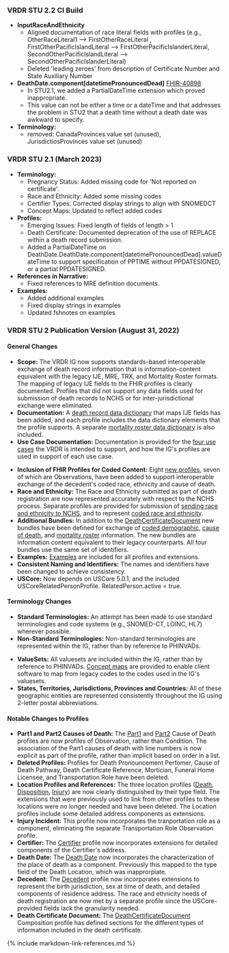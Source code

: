 ### VRDR STU 2.2 CI Build
* __InputRaceAndEthnicity__
  * Aligned documentation of race literal fields with profiles (e.g., OtherRaceLiteral1 --> FirstOtherRaceLiteral , FirstOtherPacificIslandLiteral --> FirstOtherPacificIslanderLiteral, SecondOtherPacificIslandLiteral --> SecondOtherPacificIslanderLiteral)
  * Deleted 'leading zeroes' from description of Certificate Number and State Auxiliary Number
* __DeathDate.component[datetimePronouncedDead]__  [FHIR-40898](https://jira.hl7.org/browse/FHIR-40898)
  * In STU2.1, we added a PartialDateTime extension which proved inappropriate.
  * This value can not be either a time or a dateTime and that addresses the problem in STU2 that a death time without a death date was awkward to specify.
* __Terminology:__
  * removed: CanadaProvinces value set (unused), JurisdictiosProvinces value set (unused)

### VRDR STU 2.1 (March 2023)
* __Terminology:__
  * Pregnancy Status:  Added missing code for 'Not reported on certificate'.
  * Race and Ethnicity: Added some missing codes
  * Certifier Types: Corrected display strings to align with SNOMEDCT
  * Concept Maps:  Updated to reflect added codes
* __Profiles:__
  * Emerging Issues:  Fixed length of fields of length > 1
  * Death Certificate:  Documented deprecation of the use of REPLACE within a death record submission.
  * Added a PartialDateTime on DeathDate.DeathDate.component[datetimePronouncedDead].valueDateTime to support specification of PPTIME without PPDATESIGNED, or a partial PPDATESIGNED.
* __References in Narrative:__
  * Fixed references to MRE definition documents.
* __Examples:__
  * Added additional examples
  * Fixed display strings in examples
  * Updated fshnotes on examples

### VRDR STU 2 Publication Version (August 31, 2022)
#### General Changes
* __Scope:__ The VRDR IG now supports standards-based interoperable exchange of death record information that is information-content equivalent with the legacy IJE, MRE, TRX, and Mortality Roster formats.   The mapping of legacy IJE fields to the FHIR profiles is clearly documented.   Profiles that did not support any data fields used for submission of death records to NCHS or for inter-jurisdictional exchange were eliminated.
* __Documentation:__ A [death record data dictionary](DeathRecordDataDictionary.html) that maps IJE fields has been added, and each profile includes the data dictionary elements that the profile supports. A separate [mortality roster data dictionary](MortalityRosterDataDictionary.html) is also included.
* __Use Case Documentation:__ Documentation is provided for the [four use cases](vrdr_background.html#use-cases) the VRDR is intended to support, and how the IG's profiles are used in support of each use case.
<!--- TODO after IGs separate, revert new profiles back to:  [new profiles](artifacts.html#e-coded-observations)--->
* __Inclusion of FHIR Profiles for Coded Content:__ Eight [new profiles](artifacts.html#13), seven of which are Observations, have been added to support interoperable exchange of the decedent's coded race, ethnicity and cause of death.
* __Race and Ethnicity:__ The Race and Ethnicity submitted as part of death registration are now represented accurately with respect to the NCHS process.  Separate profiles are provided for submission of [sending race and ethnicity to NCHS](StructureDefinition-input-race-and-ethnicity-vr.html), and to represent [coded race and ethnicity](StructureDefinition-coded-race-and-ethnicity-vr.html).
* __Additional Bundles:__ In addition to the [DeathCertificateDocument](StructureDefinition-vrdr-death-certificate-document.html) new bundles have been defined for exchange of [coded demographic](StructureDefinition-vrdr-demographic-coded-bundle.html),  [cause of death](StructureDefinition-vrdr-cause-of-death-coded-bundle.html), and [mortality roster](StructureDefinition-vrdr-mortality-roster-bundle.html) information.  The new bundles are information content equivalent to their legacy counterparts.  All four bundles use the same set of identifiers.
* __Examples:__ [Examples](artifacts.html#example-example-instances) are included for all profiles and extensions.
* __Consistent Naming and Identifiers:__ The names and identifiers have been changed to achieve consistency.
* __USCore:__ Now depends on USCore 5.0.1, and the included USCoreRelatedPersonProfile.   RelatedPerson.active = true.

#### Terminology Changes
* __Standard Terminologies:__  An attempt has been made to use standard terminologies and code systems (e.g., SNOMED-CT, LOINC, HL7) wherever possible.
* __Non-Standard Terminologies:__ Non-standard terminologies are represented within the IG, rather than by reference to PHINVADs.
<!--- TODO after IGs separate, revert new profiles back to:  [new profiles](artifacts.html#e-coded-observations)--->
* __ValueSets:__ All valuesets are included within the IG, rather than by reference to PHINVADs.   [Concept maps](artifacts.html#17) are provided to enable client software to map from legacy codes to the codes used in the IG's valuesets.
* __States, Territories, Jurisdictions, Provinces and Countries:__ All of these geographic entities are represented consistently throughout the IG using 2-letter postal abbreviations.

#### Notable Changes to Profiles
* __Part1 and Part2 Causes of Death:__ The [Part1](StructureDefinition-vrdr-cause-of-death-part1.html) and [Part2](StructureDefinition-vrdr-cause-of-death-part1.html) Cause of Death profiles are now profiles of Observation, rather than Condition.  The association of the Part1 causes of death with line numbers is now explicit as part of the profile, rather than implicit based on order in a list.
* __Deleted Profiles:__ Profiles for Death Pronouncement Perfomer, Cause of Death Pathway, Death Certificate Reference, Mortician, Funeral Home Licensee, and Transportation Role have been deleted.
* __Location Profiles and References:__ The three location profiles ([Death](StructureDefinition-vrdr-death-location.html), [Disposition](StructureDefinition-vrdr-disposition-location.html), [Injury](StructureDefinition-vrdr-injury-location.html)) are now clearly distinguished by their type field.  The extensions that were previously used to link from other profiles to these locations were no longer needed and have been deleted.  The Location profiles include some detailed address components as extensions.
* __Injury Incident:__ This profile now incorporates the tranportation role as a component, eliminating the separate Transportation Role Observation profile.
* __Certifier:__ The [Certifier](StructureDefinition-vrdr-certifier.html) profile now incorporates extensions for detailed components of the Certifier's address.
* __Death Date:__ The [Death Date](StructureDefinition-vrdr-death-date.html) now incorporates the characterization of the place of death as a component.  Previously this mapped to the type field of the Death Location, which was inapprorpiate.
* __Decedent:__ The [Decedent](StructureDefinition-vrdr-decedent.html) profile now incorporates extensions to represent the birth jurisdiction, sex at time of death, and detailed components of residence address.  The race and ethnicity needs of death registration are now met by a separate profile since the USCore-provided fields lack the granularity needed.
* __Death Certificate Document:__ The [DeathCertificateDocument](StructureDefinition-vrdr-death-certificate-document.html) Composition profile has defined sections for the different types of information included in the death certificate.

{% include markdown-link-references.md %}
